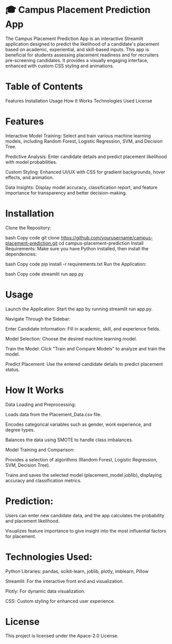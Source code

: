 # 🎓 Campus Placement Prediction App

The Campus Placement Prediction App is an interactive Streamlit application designed to predict the likelihood of a candidate's placement based on academic, experiential, and skill-based inputs. This app is beneficial for students assessing placement readiness and for recruiters pre-screening candidates. It provides a visually engaging interface, enhanced with custom CSS styling and animations.

# Table of Contents

Features
Installation
Usage
How It Works
Technologies Used
License

# Features

Interactive Model Training: Select and train various machine learning models, including Random Forest, Logistic Regression, SVM, and Decision Tree.

Predictive Analysis: Enter candidate details and predict placement likelihood with model probabilities.

Custom Styling: Enhanced UI/UX with CSS for gradient backgrounds, hover effects, and animation.

Data Insights: Display model accuracy, classification report, and feature importance for transparency and better decision-making.

# Installation

Clone the Repository:

bash
Copy code
git clone https://github.com/yourusername/campus-placement-prediction.git
cd campus-placement-prediction
Install Requirements: Make sure you have Python installed, then install the dependencies:

bash
Copy code
pip install -r requirements.txt
Run the Application:

bash
Copy code
streamlit run app.py

# Usage

Launch the Application: Start the app by running streamlit run app.py.

Navigate Through the Sidebar:

Enter Candidate Information: Fill in academic, skill, and experience fields.

Model Selection: Choose the desired machine learning model.

Train the Model: Click "Train and Compare Models" to analyze and train the model.

Predict Placement: Use the entered candidate details to predict placement status.

# How It Works

Data Loading and Preprocessing:

Loads data from the Placement_Data.csv file.

Encodes categorical variables such as gender, work experience, and degree types.

Balances the data using SMOTE to handle class imbalances.

Model Training and Comparison:

Provides a selection of algorithms (Random Forest, Logistic Regression, SVM, Decision Tree).

Trains and saves the selected model (placement_model.joblib), displaying accuracy and classification metrics.

# Prediction:

Users can enter new candidate data, and the app calculates the probability and placement likelihood.

Visualizes feature importance to give insight into the most influential factors for placement.

# Technologies Used: 

Python Libraries: pandas, scikit-learn, joblib, plotly, imblearn, Pillow

Streamlit: For the interactive front end and visualization.

Plotly: For dynamic data visualization.

CSS: Custom styling for enhanced user experience.

# License
This project is licensed under the Apace-2.0 License.
